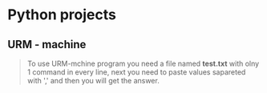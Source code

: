 # Python projects

## URM - machine
> To use URM-mchine program you need a file named **test.txt** with olny 1 command in every line, next you need to paste values sapareted with ',' and then you will get the answer.

